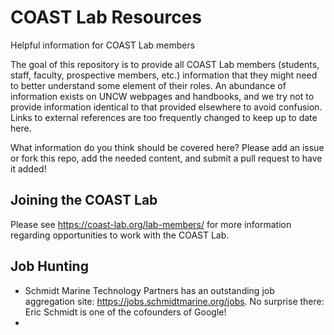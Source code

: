 # COAST Lab Resources
Helpful information for COAST Lab members

The goal of this repository is to provide all COAST Lab members (students, staff, faculty, prospective members, etc.) information that they might need to better understand some element of their roles. An abundance of information exists on UNCW webpages and handbooks, and we try not to provide information identical to that provided elsewhere to avoid confusion. Links to external references are too frequently changed to keep up to date here. 

What information do you think should be covered here? Please add an issue or fork this repo, add the needed content, and submit a pull request to have it added!

## Joining the COAST Lab
Please see https://coast-lab.org/lab-members/ for more information regarding opportunities to work with the COAST Lab.

## Job Hunting
- Schmidt Marine Technology Partners has an outstanding job aggregation site: https://jobs.schmidtmarine.org/jobs. No surprise there: Eric Schmidt is one of the cofounders of Google!
- 